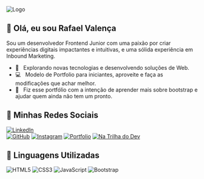 
![Logo](https://blog.natrilhadodev.com.br/wp-content/uploads/2024/11/Secundario-Horizontal.png)


## 🚀 Olá, eu sou Rafael Valença
Sou um desenvolvedor Frontend Junior com uma paixão por criar experiências digitais impactantes e intuitivas, e uma sólida experiência em Inbound Marketing. 



- 🤔 &nbsp; Explorando novas tecnologias e desenvolvendo soluções de Web.
- 💻 &nbsp; Modelo de Portfolio para iniciantes, aproveite e faça as modificações que achar melhor.
- 🔗 &nbsp; Fiz esse portfólio com a intenção de aprender mais sobre bootstrap e ajudar quem ainda não tem um pronto.
## 🚀 Minhas Redes Sociais

[![LinkedIn](https://img.shields.io/badge/LinkedIn-0077B5?style=for-the-badge&logo=linkedin&logoColor=white)](https://www.linkedin.com/in/rafvmaia/) 	
[![GitHub](https://img.shields.io/badge/GitHub-100000?style=for-the-badge&logo=github&logoColor=white)](https://github.com/rafvmaia)
[![Instagram](https://img.shields.io/badge/-Instagram-%23E4405F?style=for-the-badge&logo=instagram&logoColor=white)](https://www.instagram.com/rafaelvmaia/)
[![Portfolio](https://img.shields.io/badge/Portfolio-c9f31d?style=for-the-badge&logo=todoist&logoColor=black)](https://rafaelvalenca.tech)
[![Na Trilha do Dev](https://img.shields.io/badge/Na_Trilha_do_Dev-6FDA44?style=for-the-badge&logo=todoist&logoColor=white)](https://natrilhadodev.com.br)


## 🚀 Linguagens Utilizadas

![HTML5](https://img.shields.io/badge/HTML5-E34F26?style=for-the-badge&logo=html5&logoColor=white)
![CSS3](https://img.shields.io/badge/CSS3-1572B6?style=for-the-badge&logo=css3&logoColor=white)
![JavaScript](https://img.shields.io/badge/JavaScript-F7DF1E?style=for-the-badge&logo=javascript&logoColor=black)
![Bootstrap](https://img.shields.io/badge/Bootstrap-563D7C?style=for-the-badge&logo=bootstrap&logoColor=white)
